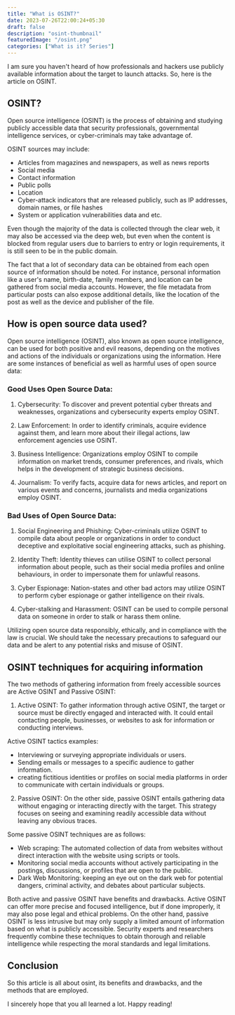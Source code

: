 ```yaml
---
title: "What is OSINT?"
date: 2023-07-26T22:00:24+05:30
draft: false
description: "osint-thumbnail"
featuredImage: "/osint.png"
categories: ["What is it? Series"]
---
```

I am sure you haven't heard of how professionals and hackers use publicly available information about the target to launch attacks. So, here is the article on OSINT. 
<!--more-->
## OSINT?
Open source intelligence (OSINT) is the process of obtaining and studying publicly accessible data that security professionals, governmental intelligence services, or cyber-criminals may take advantage of.

OSINT sources may include:
- Articles from magazines and newspapers, as well as news reports 
- Social media 
- Contact information
- Public polls
- Location 
- Cyber-attack indicators that are released publicly, such as IP addresses, domain names, or file hashes
- System or application vulnerabilities data and etc.

Even though the majority of the data is collected through the clear web, it may also be accessed via the deep web, but even when the content is blocked from regular users due to barriers to entry or login requirements, it is still seen to be in the public domain.

The fact that a lot of secondary data can be obtained from each open source of information should be noted. For instance, personal information like a user's name, birth-date, family members, and location can be gathered from social media accounts. However, the file metadata from particular posts can also expose additional details, like the location of the post as well as the device and publisher of the file.

## How is open source data used?
Open source intelligence (OSINT), also known as open source intelligence, can be used for both positive and evil reasons, depending on the motives and actions of the individuals or organizations using the information. Here are some instances of beneficial as well as harmful uses of open source data:

### Good Uses Open Source Data:

1. Cybersecurity: To discover and prevent potential cyber threats and weaknesses, organizations and cybersecurity experts employ OSINT. 

2. Law Enforcement: In order to identify criminals, acquire evidence against them, and learn more about their illegal actions, law enforcement agencies use OSINT.

3. Business Intelligence: Organizations employ OSINT to compile information on market trends, consumer preferences, and rivals, which helps in the development of strategic business decisions.

4. Journalism: To verify facts, acquire data for news articles, and report on various events and concerns, journalists and media organizations employ OSINT.

### Bad Uses of Open Source Data:

1. Social Engineering and Phishing: Cyber-criminals utilize OSINT to compile data about people or organizations in order to conduct deceptive and exploitative social engineering attacks, such as phishing.

2. Identity Theft: Identity thieves can utilise OSINT to collect personal information about people, such as their social media profiles and online behaviours, in order to impersonate them for unlawful reasons.

3. Cyber Espionage: Nation-states and other bad actors may utilize OSINT to perform cyber espionage or gather intelligence on their rivals.

4. Cyber-stalking and Harassment: OSINT can be used to compile personal data on someone in order to stalk or harass them online.

Utilizing open source data responsibly, ethically, and in compliance with the law is crucial. We should take the necessary precautions to safeguard our data and be alert to any potential risks and misuse of OSINT.

## OSINT techniques for acquiring information
The two methods of gathering information from freely accessible sources are Active OSINT and Passive OSINT:

1. Active OSINT: To gather information through active OSINT, the target or source must be directly engaged and interacted with.  It could entail contacting people, businesses, or websites to ask for information or conducting interviews.

Active OSINT tactics examples:

- Interviewing or surveying appropriate individuals or users.
- Sending emails or messages to a specific audience to gather information.
- creating fictitious identities or profiles on social media platforms in order to communicate with certain individuals or groups.

2. Passive OSINT: On the other side, passive OSINT entails gathering data without engaging or interacting directly with the target. This strategy focuses on seeing and examining readily accessible data without leaving any obvious traces.

Some passive OSINT techniques are as follows:

- Web scraping: The automated collection of data from websites without direct interaction with the website using scripts or tools.
- Monitoring social media accounts without actively participating in the postings, discussions, or profiles that are open to the public.
- Dark Web Monitoring: keeping an eye out on the dark web for potential dangers, criminal activity, and debates about particular subjects. 

Both active and passive OSINT have benefits and drawbacks. Active OSINT can offer more precise and focused intelligence, but if done improperly, it may also pose legal and ethical problems. On the other hand, passive OSINT is less intrusive but may only supply a limited amount of information based on what is publicly accessible. Security experts and researchers frequently combine these techniques to obtain thorough and reliable intelligence while respecting the moral standards and legal limitations.

## Conclusion
So this article is all about osint, its benefits and drawbacks, and the methods that are employed.

I sincerely hope that you all learned a lot. Happy reading!